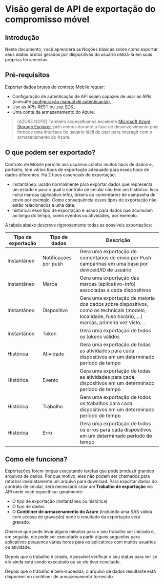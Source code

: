 <properties
    pageTitle="Visão geral de API de exportação do compromisso móvel"
    description="Aprenda as Noções básicas sobre como exportar seus dados brutos gerados por dispositivos do usuário utilizá-la em suas próprias ferramentas"
    services="mobile-engagement"
    documentationCenter="mobile"
    authors="kpiteira"
    manager="erikre"
    editor=""/>

<tags
    ms.service="mobile-engagement"
    ms.devlang="na"
    ms.topic="article"
    ms.tgt_pltfrm="mobile-multiple"
    ms.workload="mobile"
    ms.date="04/26/2016"
    ms.author="kpiteira"/>

# <a name="mobile-engagement-export-api-overview"></a>Visão geral de API de exportação do compromisso móvel

## <a name="introduction"></a>Introdução

Neste documento, você aprenderá as Noções básicas sobre como exportar seus dados brutos gerados por dispositivos do usuário utilizá-la em suas próprias ferramentas.

## <a name="pre-requisites"></a>Pré-requisitos

Exportar dados brutos do contrato Mobile requer:

- Configuração de autenticação de API sejam capazes de usar as APIs (consulte [configuração manual de autenticação](mobile-engagement-api-authentication-manual.md)),
- Use as APIs REST ou [.net SDK](mobile-engagement-dotnet-sdk-service-api.md),
- Uma conta de armazenamento do Azure.

>[AZURE.NOTE] Também aconselhamos excelente [Microsoft Azure Storage Explorer](http://storageexplorer.com/), pelo menos durante a fase de desenvolvimento pois fornece uma interface de usuário fácil de usar para interagir com o armazenamento do Azure.

## <a name="what-can-be-exported"></a>O que podem ser exportado?

Contrato de Mobile permite aos usuários coletar muitos tipos de dados e, portanto, tem vários tipos de exportação adequado para esses tipos de dados diferentes.
Há 2 tipos essenciais de exportação:

- Instantâneo: usado normalmente para exportar dados que representa um estado e para o qual o contrato de celular não tem um histórico. Isso inclui marcas (aplicativo-info), tokens ou comentários de campanha de envio por exemplo. Como consequência esses tipos de exportação não estão relacionados a uma data.
- histórica: esse tipo de exportação é usado para dados que acumulam ao longo do tempo, como eventos ou atividades, por exemplo.

A tabela abaixo descreve rigorosamente todas as possíveis exportações:

| Tipo de exportação | Tipo de dados | Descrição                                                                                                                                 |
|-------------|-----------|---------------------------------------------------------------------------------------------------------------------------------------------|
| Instantâneo    | Notificações por push      | Gera uma exportação de comentários de envio por Push campanhas em uma base por deviceid/ID de usuário                                                              |
| Instantâneo    | Marca       | Gera uma exportação das marcas (aplicativo-info) associadas a cada dispositivos                                                                       |
| Instantâneo    | Dispositivo    | Gera uma exportação da maioria dos dados sobre dispositivos, como os technicals (modelo, localidade, fuso horário, …) marcas, primeira vez visto,... |
| Instantâneo    | Token     | Gera uma exportação de todos os tokens válidos                                                                                                 |
| Histórica  | Atividade  | Gera uma exportação de todas as atividades para cada dispositivos em um determinado período de tempo                                                           |
| Histórica  | Evento     | Gera uma exportação de todas as atividades para cada dispositivos em um determinado período de tempo                                                           |
| Histórica  | Trabalho       | Gera uma exportação de todos os trabalhos para cada dispositivos em um determinado período de tempo                                                                 |
| Histórica  | Erro     | Gera uma exportação de todos os erros para cada dispositivos em um determinado período de tempo                                                               |

## <a name="how-does-it-work"></a>Como ele funciona?

Exportações forem longas executando tarefas que pode produzir grandes arquivos de dados. Por que motivo, eles não podem ser chamados para retornar imediatamente um arquivo para download.
Para exportar dados do contrato de celular, será necessário criar um **Trabalho de exportação** via API onde você especificar geralmente:

- O tipo de exportação (instantâneo ou histórica)
- O tipo de dados
- O **Contêiner de armazenamento do Azure** (incluindo uma SAS válida com acesso de gravação) onde o resultado da exportação será gravado.

Observe que pode levar alguns minutos para o seu trabalho ser iniciado e, em seguida, ele pode ser executado a partir alguns segundos para aplicativos pequenos várias horas para os aplicativos com muitos usuários ou atividade.

Depois que o trabalho é criado, é possível verificar o seu status para ver se ele ainda está sendo executado ou se ele tiver concluído.

Depois que o trabalho é bem-sucedida, o arquivo de dados resultante está disponível no contêiner de armazenamento fornecido.
